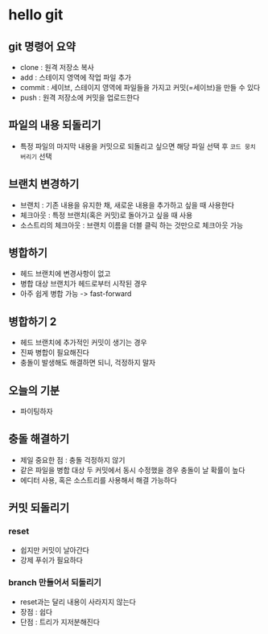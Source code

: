 # hello git

## git 명령어 요약

- clone : 원격 저장소 복사
- add : 스테이지 영역에 작업 파일 추가
- commit : 세이브, 스테이지 영역에 파일들을 가지고 커밋(=세이브)을 만들 수 있다
- push : 원격 저장소에 커밋을 업로드한다

## 파일의 내용 되돌리기

- 특정 파일의 마지막 내용을 커밋으로 되돌리고 싶으면 해당 파일 선택 후 `코드 뭉치 버리기` 선택

## 브랜치 변경하기

- 브랜치 : 기존 내용을 유지한 채, 새로운 내용을 추가하고 싶을 때 사용한다
- 체크아웃 : 특정 브랜치(혹은 커밋)로 돌아가고 싶을 때 사용
- 소스트리의 체크아웃 : 브랜치 이름을 더블 클릭 하는 것만으로 체크아웃 가능


## 병합하기

- 헤드 브랜치에 변경사항이 없고
- 병합 대상 브랜치가 헤드로부터 시작된 경우
- 아주 쉽게 병합 가능 -> fast-forward

## 병합하기 2

- 헤드 브랜치에 추가적인 커밋이 생기는 경우
- 진짜 병합이 필요해진다
- 충돌이 발생해도 해결하면 되니, 걱정하지 말자

## 오늘의 기분
- 파이팅하자

## 충돌 해결하기

- 제일 중요한 점 : 충돌 걱정하지 않기
- 같은 파일을 병합 대상 두 커밋에서 동시 수정했을 경우 충돌이 날 확률이 높다
- 에디터 사용, 혹은 소스트리를 사용해서 해결 가능하다

## 커밋 되돌리기

### reset

- 쉽지만 커밋이 날아간다
- 강제 푸쉬가 필요하다

### branch 만들어서 되돌리기

- reset과는 달리 내용이 사라지지 않는다
- 장점 : 쉽다
- 단점 : 트리가 지저분해진다